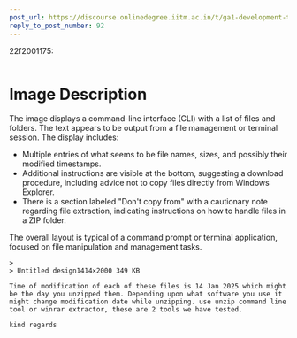 ```yaml
---
post_url: https://discourse.onlinedegree.iitm.ac.in/t/ga1-development-tools-discussion-thread-tds-jan-2025/161083/97
reply_to_post_number: 92
---
```

 22f2001175:

> ```markdown
# Image Description

The image displays a command-line interface (CLI) with a list of files and folders. The text appears to be output from a file management or terminal session. The display includes:

- Multiple entries of what seems to be file names, sizes, and possibly their modified timestamps.
- Additional instructions are visible at the bottom, suggesting a download procedure, including advice not to copy files directly from Windows Explorer.
- There is a section labeled "Don't copy from" with a cautionary note regarding file extraction, indicating instructions on how to handle files in a ZIP folder.

The overall layout is typical of a command prompt or terminal application, focused on file manipulation and management tasks.
```
>
> Untitled design1414×2000 349 KB

Time of modification of each of these files is 14 Jan 2025 which might be the day you unzipped them. Depending upon what software you use it might change modification date while unzipping. use unzip command line tool or winrar extractor, these are 2 tools we have tested.

kind regards